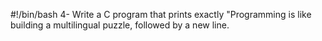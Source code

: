 #!/bin/bash
4-	Write a C program that prints exactly "Programming is like building a multilingual puzzle, followed by a new line.
